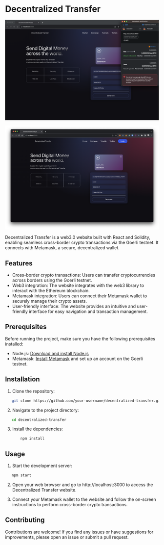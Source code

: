 # Decentralized Transfer

![Home Screen](./home-1.png)

![Home Screen with metamask connected](./home-2.png)

Decentralized Transfer is a web3.0 website built with React and Solidity, enabling seamless cross-border crypto transactions via the Goerli testnet. It connects with Metamask, a secure, decentralized wallet.

## Features

- Cross-border crypto transactions: Users can transfer cryptocurrencies across borders using the Goerli testnet.
- Web3 integration: The website integrates with the web3 library to interact with the Ethereum blockchain.
- Metamask integration: Users can connect their Metamask wallet to securely manage their crypto assets.
- User-friendly interface: The website provides an intuitive and user-friendly interface for easy navigation and transaction management.

## Prerequisites

Before running the project, make sure you have the following prerequisites installed:

- Node.js: [Download and install Node.js](https://nodejs.org/en/download/)
- Metamask: [Install Metamask](https://metamask.io/) and set up an account on the Goerli testnet.

## Installation

1. Clone the repository:

```bash
   git clone https://github.com/your-username/decentralized-transfer.git
```

2. Navigate to the project directory:

```bash
   cd decentralized-transfer
```

3. Install the dependencies:

```bash
       npm install
```

## Usage

1. Start the development server:

```bash
   npm start
```

2. Open your web browser and go to http://localhost:3000 to access the Decentralized Transfer website.

3. Connect your Metamask wallet to the website and follow the on-screen instructions to perform cross-border crypto transactions.

## Contributing

Contributions are welcome! If you find any issues or have suggestions for improvements, please open an issue or submit a pull request.
